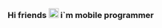 ### Hi friends <img src="https://media.giphy.com/media/gM5qFksULw54NMWyry/giphy.gif" width='20'>  i`m mobile programmer 

<!--
**amonovfozil/amonovfozil** is a ✨ _special_ ✨ repository because its `README.md` (this file) appears on your GitHub profile.

Here are some ideas to get you started:

- 🔭 I’m currently working on ...
- 🌱 I’m currently learning ...
- 👯 I’m looking to collaborate on ...
- 🤔 I’m looking for help with ...
- 💬 Ask me about ...
- 📫 How to reach me: ...
- 😄 Pronouns: ...
- ⚡ Fun fact: ...
-->
